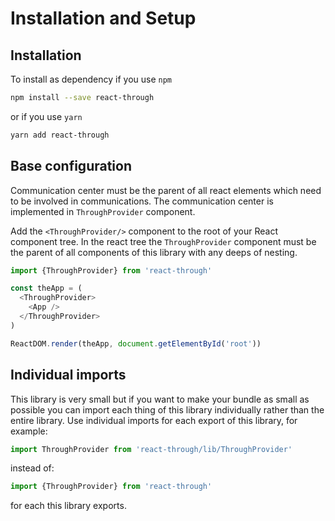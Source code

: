 # Installation and Setup

## Installation

To install as dependency if you use `npm`

```sh
npm install --save react-through

```

or if you use `yarn`

```sh
yarn add react-through

```

## Base configuration

Communication center must be the parent of all react elements which need
to be involved in communications. The communication center is implemented
in `ThroughProvider` component.

Add the `<ThroughProvider/>` component to the root of your React component
tree. In the react tree the `ThroughProvider` component must be the parent
of all components of this library with any deeps of nesting.

```javascript
import {ThroughProvider} from 'react-through'

const theApp = (
  <ThroughProvider>
    <App />
  </ThroughProvider>
)

ReactDOM.render(theApp, document.getElementById('root'))
```

## Individual imports

This library is very small but if you want to make your bundle as small
as possible you can import each thing of this library individually rather
than the entire library. Use individual imports for each export of this
library, for example:

```javascript
import ThroughProvider from 'react-through/lib/ThroughProvider'
```

instead of:

```javascript
import {ThroughProvider} from 'react-through'
```

for each this library exports.